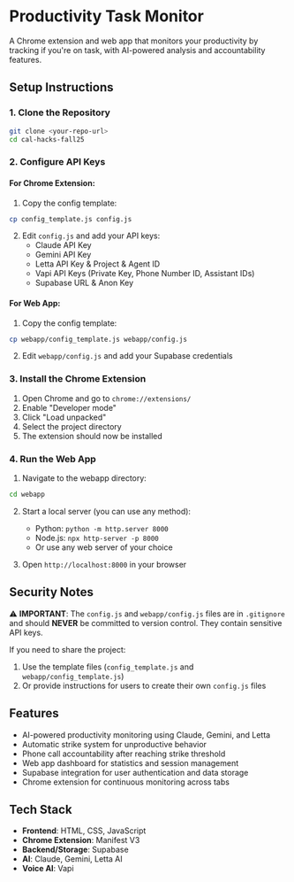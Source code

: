 # Productivity Task Monitor

A Chrome extension and web app that monitors your productivity by tracking if you're on task, with AI-powered analysis and accountability features.

## Setup Instructions

### 1. Clone the Repository

```bash
git clone <your-repo-url>
cd cal-hacks-fall25
```

### 2. Configure API Keys

#### For Chrome Extension:

1. Copy the config template:
```bash
cp config_template.js config.js
```

2. Edit `config.js` and add your API keys:
   - Claude API Key
   - Gemini API Key
   - Letta API Key & Project & Agent ID
   - Vapi API Keys (Private Key, Phone Number ID, Assistant IDs)
   - Supabase URL & Anon Key

#### For Web App:

1. Copy the config template:
```bash
cp webapp/config_template.js webapp/config.js
```

2. Edit `webapp/config.js` and add your Supabase credentials

### 3. Install the Chrome Extension

1. Open Chrome and go to `chrome://extensions/`
2. Enable "Developer mode"
3. Click "Load unpacked"
4. Select the project directory
5. The extension should now be installed

### 4. Run the Web App

1. Navigate to the webapp directory:
```bash
cd webapp
```

2. Start a local server (you can use any method):
   - Python: `python -m http.server 8000`
   - Node.js: `npx http-server -p 8000`
   - Or use any web server of your choice

3. Open `http://localhost:8000` in your browser

## Security Notes

⚠️ **IMPORTANT**: The `config.js` and `webapp/config.js` files are in `.gitignore` and should **NEVER** be committed to version control. They contain sensitive API keys.

If you need to share the project:
1. Use the template files (`config_template.js` and `webapp/config_template.js`)
2. Or provide instructions for users to create their own `config.js` files

## Features

- AI-powered productivity monitoring using Claude, Gemini, and Letta
- Automatic strike system for unproductive behavior
- Phone call accountability after reaching strike threshold
- Web app dashboard for statistics and session management
- Supabase integration for user authentication and data storage
- Chrome extension for continuous monitoring across tabs

## Tech Stack

- **Frontend**: HTML, CSS, JavaScript
- **Chrome Extension**: Manifest V3
- **Backend/Storage**: Supabase
- **AI**: Claude, Gemini, Letta AI
- **Voice AI**: Vapi
